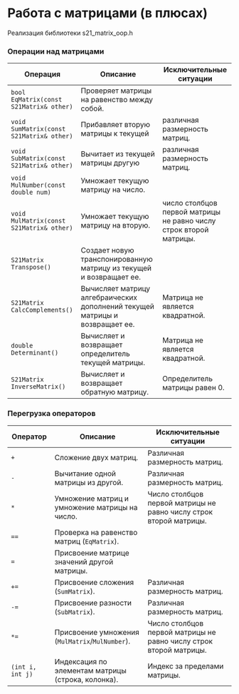 # Работа с матрицами (в плюсах)

Реализация библиотеки s21_matrix_oop.h

### Операции над матрицами

| Операция                                 | Описание                                                                     | Исключительные ситуации                                            |
| ---------------------------------------- | ---------------------------------------------------------------------------- | ------------------------------------------------------------------ |
| `bool EqMatrix(const S21Matrix& other)`  | Проверяет матрицы на равенство между собой.                                  |                                                                    |
| `void SumMatrix(const S21Matrix& other)` | Прибавляет вторую матрицы к текущей                                          | различная размерность матриц.                                      |
| `void SubMatrix(const S21Matrix& other)` | Вычитает из текущей матрицы другую                                           | различная размерность матриц.                                      |
| `void MulNumber(const double num)`       | Умножает текущую матрицу на число.                                           |                                                                    |
| `void MulMatrix(const S21Matrix& other)` | Умножает текущую матрицу на вторую.                                          | число столбцов первой матрицы не равно числу строк второй матрицы. |
| `S21Matrix Transpose()`                  | Создает новую транспонированную матрицу из текущей и возвращает ее.          |                                                                    |
| `S21Matrix CalcComplements()`            | Вычисляет матрицу алгебраических дополнений текущей матрицы и возвращает ее. | Матрица не является квадратной.                                    |
| `double Determinant()`                   | Вычисляет и возвращает определитель текущей матрицы.                         | Матрица не является квадратной.                                    |
| `S21Matrix InverseMatrix()`              | Вычисляет и возвращает обратную матрицу.                                     | Определитель матрицы равен 0.                                      |

### Перегрузка операторов

| Оператор         | Описание                                           | Исключительные ситуации                                            |
| ---------------- | -------------------------------------------------- | ------------------------------------------------------------------ |
| `+`              | Сложение двух матриц.                              | Различная размерность матриц.                                      |
| `-`              | Вычитание одной матрицы из другой.                 | Различная размерность матриц.                                      |
| `*`              | Умножение матриц и умножение матрицы на число.     | Число столбцов первой матрицы не равно числу строк второй матрицы. |
| `==`             | Проверка на равенство матриц (`EqMatrix`).         |                                                                    |
| `=`              | Присвоение матрице значений другой матрицы.        |                                                                    |
| `+=`             | Присвоение сложения (`SumMatrix`).                 | Различная размерность матриц.                                      |
| `-=`             | Присвоение разности (`SubMatrix`).                 | Различная размерность матриц.                                      |
| `*=`             | Присвоение умножения (`MulMatrix`/`MulNumber`).    | Число столбцов первой матрицы не равно числу строк второй матрицы. |
| `(int i, int j)` | Индексация по элементам матрицы (строка, колонка). | Индекс за пределами матрицы.                                       |
